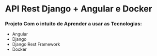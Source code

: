 # API Rest Django + Angular e Docker
### Projeto Com o intuito de Aprender a usar as Tecnologias:   
 - Angular
 - Django
 - Django Rest Framework
 - Docker